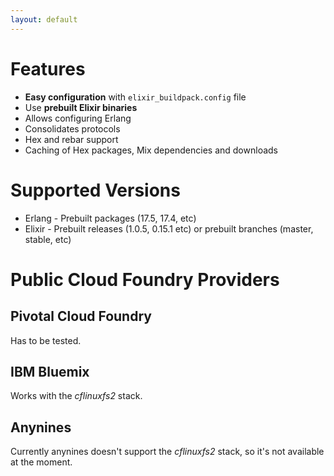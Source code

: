 ```yaml
---
layout: default
---
```

# Features

* **Easy configuration** with `elixir_buildpack.config` file
* Use **prebuilt Elixir binaries**
* Allows configuring Erlang
* Consolidates protocols
* Hex and rebar support
* Caching of Hex packages, Mix dependencies and downloads

# Supported Versions

* Erlang - Prebuilt packages (17.5, 17.4, etc)
* Elixir - Prebuilt releases (1.0.5, 0.15.1 etc) or prebuilt branches (master, stable, etc)


# Public Cloud Foundry Providers

## Pivotal Cloud Foundry

Has to be tested.

## IBM Bluemix

Works with the *cflinuxfs2* stack.

## Anynines

Currently anynines doesn't support the *cflinuxfs2* stack, so it's not available at the moment.
